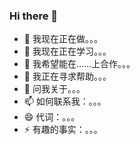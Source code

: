 ### Hi there 👋

- 🔭 我现在正在做。。。
- 🌱 我现在正在学习。。。
- 👯 我希望能在……上合作。。。
- 🤔 我正在寻求帮助。。。
- 💬 问我关于。。。
- 📫 如何联系我：。。。
- 😄 代词：。。。
- ⚡ 有趣的事实：。。。
